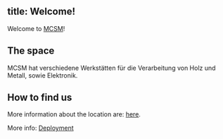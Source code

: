 title: Welcome!
---
Welcome to [MCSM](http://hexo.io/)! 

## The space

MCSM hat verschiedene Werkstätten für die Verarbeitung von Holz und Metall, sowie Elektronik.


## How to find us

More information about the location are: [here](/location).


More info: [Deployment](http://hexo.io/docs/deployment.html)
